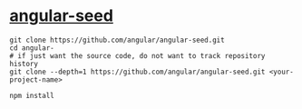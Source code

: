 # [angular-seed](https://github.com/angular/angular-seed)

```
git clone https://github.com/angular/angular-seed.git
cd angular-
# if just want the source code, do not want to track repository history
git clone --depth=1 https://github.com/angular/angular-seed.git <your-project-name>

npm install